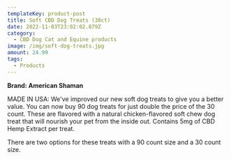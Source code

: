 ```yaml
---
templateKey: product-post
title: Soft CBD Dog Treats (30ct)
date: 2022-11-03T23:02:02.879Z
category:
  - CBD Dog Cat and Equine products
image: /img/soft-dog-treats.jpg
amount: 24.99
tags:
  - Products
---
```

**Brand: American Shaman**

MADE IN USA: We've improved our new soft dog treats to give you a better value. You can now buy 90 dog treats for just double the price of the 30 count.  These are flavored with a natural chicken-flavored soft chew dog treat that will nourish your pet from the inside out. Contains 5mg of CBD Hemp Extract per treat. 

There are two options for these treats with a 90 count size and a 30 count size.